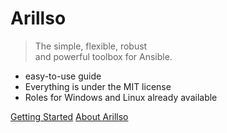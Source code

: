 # Arillso

> The simple, flexible, robust <br />and powerful toolbox for Ansible.

* easy-to-use guide
* Everything is under the MIT license
* Roles for Windows and Linux already available

[Getting Started](https://guid.arillso.io)
[About Arillso](/#about-arillso)
